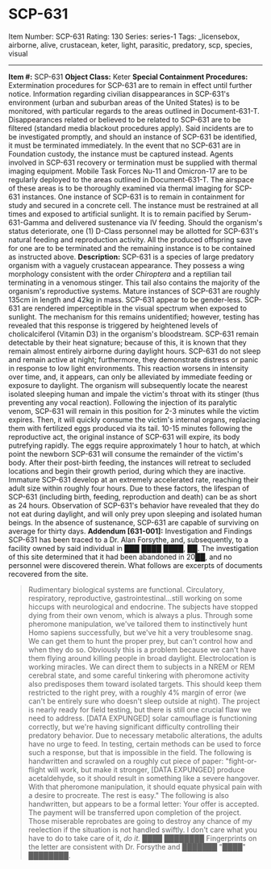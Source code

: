 # SCP-631
Item Number: SCP-631
Rating: 130
Series: series-1
Tags: _licensebox, airborne, alive, crustacean, keter, light, parasitic, predatory, scp, species, visual

---

**Item #:** SCP-631
**Object Class:** Keter
**Special Containment Procedures:** Extermination procedures for SCP-631 are to remain in effect until further notice. Information regarding civilian disappearances in SCP-631's environment (urban and suburban areas of the United States) is to be monitored, with particular regards to the areas outlined in Document-631-T. Disappearances related or believed to be related to SCP-631 are to be filtered (standard media blackout procedures apply). Said incidents are to be investigated promptly, and should an instance of SCP-631 be identified, it must be terminated immediately. In the event that no SCP-631 are in Foundation custody, the instance must be captured instead. Agents involved in SCP-631 recovery or termination must be supplied with thermal imaging equipment.
Mobile Task Forces Nu-11 and Omicron-17 are to be regularly deployed to the areas outlined in Document-631-T. The airspace of these areas is to be thoroughly examined via thermal imaging for SCP-631 instances.
One instance of SCP-631 is to remain in containment for study and secured in a concrete cell. The instance must be restrained at all times and exposed to artificial sunlight. It is to remain pacified by Serum-631-Gamma and delivered sustenance via IV feeding. Should the organism's status deteriorate, one (1) D-Class personnel may be allotted for SCP-631's natural feeding and reproduction activity. All the produced offspring save for one are to be terminated and the remaining instance is to be contained as instructed above.
**Description:** SCP-631 is a species of large predatory organism with a vaguely crustacean appearance. They possess a wing morphology consistent with the order _Chiroptera_ and a reptilian tail terminating in a venomous stinger. This tail also contains the majority of the organism's reproductive systems. Mature instances of SCP-631 are roughly 135cm in length and 42kg in mass. SCP-631 appear to be gender-less.
SCP-631 are rendered imperceptible in the visual spectrum when exposed to sunlight. The mechanism for this remains unidentified; however, testing has revealed that this response is triggered by heightened levels of cholicalciferol (Vitamin D3) in the organism's bloodstream. SCP-631 remain detectable by their heat signature; because of this, it is known that they remain almost entirely airborne during daylight hours.
SCP-631 do not sleep and remain active at night; furthermore, they demonstrate distress or panic in response to low light environments. This reaction worsens in intensity over time, and, it appears, can only be alleviated by immediate feeding or exposure to daylight. The organism will subsequently locate the nearest isolated sleeping human and impale the victim's throat with its stinger (thus preventing any vocal reaction). Following the injection of its paralytic venom, SCP-631 will remain in this position for 2-3 minutes while the victim expires. Then, it will quickly consume the victim's internal organs, replacing them with fertilized eggs produced via its tail. 10-15 minutes following the reproductive act, the original instance of SCP-631 will expire, its body putrefying rapidly.
The eggs require approximately 1 hour to hatch, at which point the newborn SCP-631 will consume the remainder of the victim's body. After their post-birth feeding, the instances will retreat to secluded locations and begin their growth period, during which they are inactive. Immature SCP-631 develop at an extremely accelerated rate, reaching their adult size within roughly four hours. Due to these factors, the lifespan of SCP-631 (including birth, feeding, reproduction and death) can be as short as 24 hours.
Observation of SCP-631's behavior have revealed that they do not eat during daylight, and will only prey upon sleeping and isolated human beings. In the absence of sustenance, SCP-631 are capable of surviving on average for thirty days.
**Addendum [631-001]:** Investigation and Findings
SCP-631 has been traced to a Dr. Alan Forsythe, and, subsequently, to a facility owned by said individual in ███ ████ ████, ██. The investigation of this site determined that it had been abandoned in 20██, and no personnel were discovered therein. What follows are excerpts of documents recovered from the site.
> Rudimentary biological systems are functional. Circulatory, respiratory, reproductive, gastrointestinal…still working on some hiccups with neurological and endocrine. The subjects have stopped dying from their own venom, which is always a plus. Through some pheromone manipulation, we've tailored them to instinctively hunt Homo sapiens successfully, but we've hit a very troublesome snag. We can get them to hunt the proper prey, but can't control how and when they do so. Obviously this is a problem because we can't have them flying around killing people in broad daylight.
> Electrolocation is working miracles. We can direct them to subjects in a NREM or REM cerebral state, and some careful tinkering with pheromone activity also predisposes them toward isolated targets. This should keep them restricted to the right prey, with a roughly 4% margin of error (we can't be entirely sure who doesn't sleep outside at night). The project is nearly ready for field testing, but there is still one crucial flaw we need to address. [DATA EXPUNGED] solar camouflage is functioning correctly, but we're having significant difficulty controlling their predatory behavior. Due to necessary metabolic alterations, the adults have no urge to feed. In testing, certain methods can be used to force such a response, but that is impossible in the field.
The following is handwritten and scrawled on a roughly cut piece of paper:
> "fight-or-flight will work, but make it stronger, [DATA EXPUNGED] produce acetaldehyde, so it should result in something like a severe hangover. With that pheromone manipulation, it should equate physical pain with a desire to procreate. The rest is easy."
The following is also handwritten, but appears to be a formal letter:
> Your offer is accepted. The payment will be transferred upon completion of the project.
> Those miserable reprobates are going to destroy any chance of my reelection if the situation is not handled swiftly. I don't care what you have to do to take care of it, _do it._
> ████ ████████
Fingerprints on the letter are consistent with Dr. Forsythe and ███████ "████" ████████.